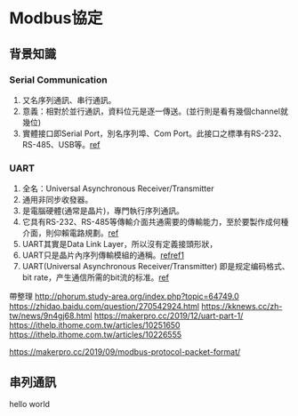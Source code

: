 # Modbus協定

## 背景知識
### Serial Communication
1. 又名序列通訊、串行通訊。
2. 意義：相對於並行通訊，資料位元是逐一傳送。(並行則是看有幾個channel就幾位)
3. 實體接口即Serial Port，別名序列埠、Com Port。此接口之標準有RS-232、RS-485、USB等。[ref](https://kknews.cc/zh-tw/tech/j84324e.html)

### UART
1. 全名：Universal Asynchronous Receiver/Transmitter
2. 通用非同步收發器。
3. 是電腦硬體(通常是晶片)，專門執行序列通訊。
4. 它具有RS-232、RS-485等傳輸介面共通需要的傳輸能力，至於要製作成何種介面，則仰賴電路規劃。[ref](https://makerpro.cc/2016/04/understand-what-is-uart/)
5. UART其實是Data Link Layer，所以沒有定義接頭形狀，
6. UART只是晶片內序列傳輸模組的通稱。[ref](https://www.strongpilab.com/rs232-uart-difference/)[ref1](https://www.pyknote.xyz/posts/uart%E7%AD%86%E8%A8%98/)
7. UART(Universal Asynchronous Receiver/Transmitter) 即是规定编码格式、bit rate，产生通信所需的bit流的标准。[ref](https://zhuanlan.zhihu.com/p/25893717)

帶整理
http://phorum.study-area.org/index.php?topic=64749.0
https://zhidao.baidu.com/question/270542924.html
https://kknews.cc/zh-tw/news/9n4gj68.html
https://makerpro.cc/2019/12/uart-part-1/
https://ithelp.ithome.com.tw/articles/10251650
https://ithelp.ithome.com.tw/articles/10226555

https://makerpro.cc/2019/09/modbus-protocol-packet-format/

## 串列通訊
hello world